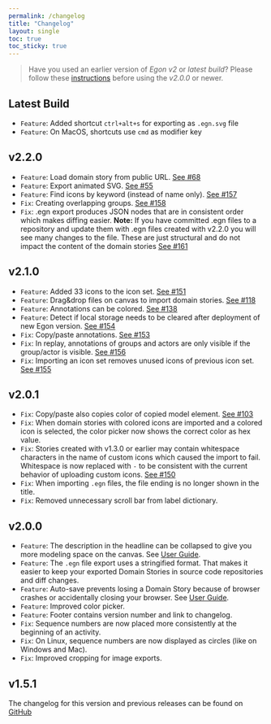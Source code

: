 ```yaml
---
permalink: /changelog
title: "Changelog"
layout: single
toc: true
toc_sticky: true
---
```


> Have you used an earlier version of *Egon v2* or *latest build*? Please follow these [instructions](https://egon.io/howto#launching-egon) before using the *v2.0.0* or newer.

## Latest Build
- `Feature`: Added shortcut `ctrl+alt+s` for exporting as `.egn.svg` file
- `Feature`: On MacOS, shortcuts use `cmd` as modifier key

## v2.2.0
- `Feature`: Load domain story from public URL. [See #68](https://github.com/WPS/egon.io/issues/68)
- `Feature`: Export animated SVG. [See #55](https://github.com/WPS/egon.io/issues/55)
- `Feature`: Find icons by keyword (instead of name only). [See #157](https://github.com/WPS/egon.io/issues/157)
- `Fix`: Creating overlapping groups.  [See #158](https://github.com/WPS/egon.io/issues/158)
- `Fix`: .egn export produces JSON nodes that are in consistent order which makes diffing easier. **Note:** If you have committed .egn files to a repository and update them with .egn files created with v2.2.0 you will see many changes to the file. These are just structural and do not impact the content of the domain stories [See #161](https://github.com/WPS/egon.io/issues/161)


## v2.1.0
- `Feature`: Added 33 icons to the icon set. [See #151](https://github.com/WPS/egon.io/issues/151)
- `Feature`: Drag&drop files on canvas to import domain stories. [See #118](https://github.com/WPS/egon.io/issues/118)
- `Feature`: Annotations can be colored. [See #138](https://github.com/WPS/egon.io/issues/138)
- `Feature`: Detect if local storage needs to be cleared after deployment of new Egon version. [See #154](https://github.com/WPS/egon.io/issues/154)
- `Fix`: Copy/paste annotations. [See #153](https://github.com/WPS/egon.io/issues/153)
- `Fix`: In replay, annotations of groups and actors are only visible if the group/actor is visible. [See #156](https://github.com/WPS/egon.io/issues/156)
- `Fix`: Importing an icon set removes unused icons of previous icon set. [See #155](https://github.com/WPS/egon.io/issues/155)

## v2.0.1
- `Fix`: Copy/paste also copies color of copied model element. [See #103](https://github.com/WPS/egon.io/issues/103)
- `Fix`: When domain stories with colored icons are imported and a colored icon is selected, the color picker now shows the correct color as hex value.
- `Fix`: Stories created with v1.3.0 or earlier may contain whitespace characters in the name of custom icons which caused the import to fail. Whitespace is now replaced with `-` to be consistent with the current behavior of uploading custom icons. [See #150](https://github.com/WPS/egon.io/issues/150)
- `Fix`: When importing `.egn` files, the file ending is no longer shown in the title.
- `Fix`: Removed unnecessary scroll bar from label dictionary.

## v2.0.0
- `Feature`: The description in the headline can be collapsed to give you more modeling space on the canvas. See [User Guide](https://egon.io/howto#headline).
- `Feature`: The `.egn` file export uses a stringified format.  That makes it easier to keep your exported Domain Stories in source code repositories and diff changes. 
- `Feature`: Auto-save prevents losing a Domain Story because of browser crashes or accidentally closing your browser. See [User Guide](https://egon.io/howto#auto-save-and-creating-new-domain-stories).
- `Feature`: Improved color picker.
- `Feature`: Footer contains version number and link to changelog.
- `Fix`: Sequence numbers are now placed more consistently at the beginning of an activity.
- `Fix`: On Linux, sequence numbers are now displayed as circles (like on Windows and Mac).
- `Fix`: Improved cropping for image exports.


## v1.5.1
The changelog for this version and previous releases can be found on [GitHub](https://github.com/WPS/egon.io/releases)
